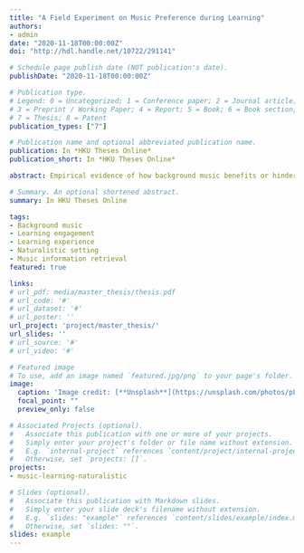 ```yaml
---
title: "A Field Experiment on Music Preference during Learning"
authors:
- admin
date: "2020-11-18T00:00:00Z"
doi: "http://hdl.handle.net/10722/291141"

# Schedule page publish date (NOT publication's date).
publishDate: "2020-11-18T00:00:00Z"

# Publication type.
# Legend: 0 = Uncategorized; 1 = Conference paper; 2 = Journal article;
# 3 = Preprint / Working Paper; 4 = Report; 5 = Book; 6 = Book section;
# 7 = Thesis; 8 = Patent
publication_types: ["7"]

# Publication name and optional abbreviated publication name.
publication: In *HKU Theses Online*
publication_short: In *HKU Theses Online*

abstract: Empirical evidence of how background music benefits or hinders learning becomes the crux of optimizing music recommendation in educational settings. This study aims to explore how background music befits learning through an experiment in naturalistic setting. A one-week field experiment was conducted in participants’ own study places. During the experiment, participants were asked to conduct learning sessions with music in the background and collect the tracks they deemed suitable for learning using a novel mobile music app (i.e., Moody App). A set of participant-related, context-related, and music-related data were collected via the pre-experiment questionnaire, surveys popped up during the learning session, and the logging system of the music app. Our findings revealed some general tendencies of learners’ music preference in terms of music style, music emotion (i.e., happiness, energy), and the dynamical and timbral characteristics of music. Group-wise difference in music preference was also observed when grouping participants by certain personal factors (e.g., personality, working memory capacity, prior habit of studying with background music). In regard to the association between music characteristics and listeners’ learning experience, both affective dimensions of music emotion(i.e., happiness, energy) were found to significantly correlate with participants’ learning engagement. Though no overall effect of dynamical, rhythmic, and timbral features was observed, the timbre quality of music showed significant effect in certain condition when the potential moderating effect of task load and learners’ traits was considered. This study is expected to provide evidence for understanding the effects of background music on learning, as well as implications for designing music recommendation systems that are capable of intelligently selecting background music for facilitating learning.

# Summary. An optional shortened abstract.
summary: In HKU Theses Online

tags:
- Background music
- Learning engagement
- Learning experience
- Naturalistic setting
- Music information retrieval
featured: true

links:
# url_pdf: media/master_thesis/thesis.pdf
# url_code: '#'
# url_dataset: '#'
# url_poster: ''
url_project: 'project/master_thesis/'
url_slides: ''
# url_source: '#'
# url_video: '#'

# Featured image
# To use, add an image named `featured.jpg/png` to your page's folder. 
image:
  caption: 'Image credit: [**Unsplash**](https://unsplash.com/photos/pLCdAaMFLTE)'
  focal_point: ""
  preview_only: false

# Associated Projects (optional).
#   Associate this publication with one or more of your projects.
#   Simply enter your project's folder or file name without extension.
#   E.g. `internal-project` references `content/project/internal-project/index.md`.
#   Otherwise, set `projects: []`.
projects:
- music-learning-naturalistic

# Slides (optional).
#   Associate this publication with Markdown slides.
#   Simply enter your slide deck's filename without extension.
#   E.g. `slides: "example"` references `content/slides/example/index.md`.
#   Otherwise, set `slides: ""`.
slides: example
---
```



